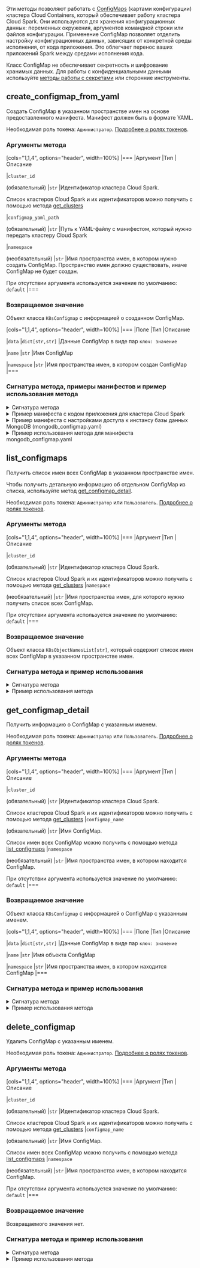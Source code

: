 Эти методы позволяют работать с [ConfigMaps](https://kubernetes.io/docs/concepts/configuration/configmap/) (картами конфигурации) кластера Cloud Containers, который обеспечивает работу кластера Cloud Spark. Они используются для хранения конфигурационных данных: переменных окружения, аргументов командной строки или файлов конфигурации. Применение ConfigMap позволяет отделить настройку конфигурационных данных, зависящих от конкретной среды исполнения, от кода приложения. Это облегчает перенос ваших приложений Spark между средами исполнения кода.

<warn>

Класс ConfigMap не обеспечивает секретность и шифрование хранимых данных. Для работы с конфиденциальными данными используйте [методы работы с секретами](../secrets) или сторонние инструменты.

</warn>

## create_configmap_from_yaml

Создать ConfigMap в указанном пространстве имен на основе предоставленного манифеста. Манифест должен быть в формате YAML.

Необходимая роль токена: `Администратор`. [Подробнее о ролях токенов](../../authz).

### Аргументы метода

[cols="1,1,4", options="header", width=100%]
|===
|Аргумент
|Тип
|Описание

|`cluster_id`

(обязательный)
|`str`
|Идентификатор кластера Cloud Spark.

Список кластеров Cloud Spark и их идентификаторов можно получить с помощью метода [get_clusters](../clusters#get_clusters)

|`configmap_yaml_path`

(обязательный)
|`str`
|Путь к YAML-файлу с манифестом, который нужно передать кластеру Cloud Spark

|`namespace`

(необязательный)
|`str`
|Имя пространства имен, в котором нужно создать ConfigMap. Пространство имен должно существовать, иначе ConfigMap не будет создан.

При отсутствии аргумента используется значение по умолчанию: `default`
|===

### Возвращаемое значение

Объект класса `K8sConfigmap` с информацией о созданном ConfigMap.

[cols="1,1,4", options="header", width=100%]
|===
|Поле
|Тип
|Описание

|`data`
|`dict[str,str]`
|Данные ConfigMap в виде пар `ключ: значение`

|`name`
|`str`
|Имя ConfigMap

|`namespace`
|`str`
|Имя пространства имен, в котором создан ConfigMap
|===

### Сигнатура метода, примеры манифестов и пример использования метода

<details>
<summary>Сигнатура метода</summary>

```python
create_configmap_from_yaml(cluster_id: str,
                           configmap_yaml_path: str,
                           namespace: str = 'default',
                           **kwargs
                          ) -> mlplatform_client.serializers.spark_proxy.K8sConfigmap
```

</details>

<details>
<summary>Пример манифеста с кодом приложения для кластера Cloud Spark</summary>

```yaml
apiVersion: v1
kind: ConfigMap
metadata:
  name: custom-job-py
  namespace: default
data:
  custom_job.py: |
    import sys
    import os

    from random import random
    from operator import add

    from pyspark.sql import SparkSession


    """
        Usage: pi [partitions]
    """
    spark = SparkSession\
        .builder\
        .appName("PythonPi")\
        .getOrCreate()
    spark.sparkContext.setLogLevel('DEBUG')

    partitions = int(sys.argv[1]) if len(sys.argv) > 1 else 2
    n = 100000 * partitions

    def f(_: int) -> float:
        x = random() * 2 - 1
        y = random() * 2 - 1
        return 1 if x ** 2 + y ** 2 <= 1 else 0

    count = spark.sparkContext.parallelize(range(1, n + 1), partitions).map(f).reduce(add)
    print("Pi is roughly %f" % (4.0 * count / n))

    spark.stop()
```

</details>

<details>
<summary>Пример манифеста с настройками доступа к инстансу базы данных MongoDB (mongodb_configmap.yaml)</summary>

```yaml
kind: ConfigMap
apiVersion: v1
metadata:
  name: example-configmap
data:
  # Configuration values can be set as key-value properties
  database: mongodb
  database_uri: mongodb://localhost:27017
  # Or set as complete file contents (even JSON!)
  keys: | 
    image.public.key=771 
    rsa.public.key=42
```

</details>

<details>
<summary>Пример использования метода для манифеста mongodb_configmap.yaml</summary>

<err>

Для простоты значение токена доступа указано в примере скрипта Python.

При работе в production-среде не оперируйте токенами в открытом виде. Используйте переменные среды окружения, хранилища секретов или другие инструменты для работы с чувствительными данными. [Подробнее про токены](../../authz).

</err>

1. [Установите библиотеку](../../install), если это еще не сделано.
1. [Создайте токен доступа](../../authz) с ролью `Администратор`, если это еще не сделано.
1. Выполните скрипт Python:

```python
   from mlplatform_client import MLPlatform

   REFRESH_TOKEN = '<значение токена доступа>'

   mlp = MLPlatform(refresh_token=REFRESH_TOKEN)
   configmap = mlp.create_configmap_from_yaml(
               cluster_id='XXXXXXXX-XXXX-XXXX-XXXX-XXXXXXXXXXXX',
               configmap_yaml_path='/home/user/mongodb_configmap.yaml',
               namespace='default')
 
   print(configmap)
```

В случае успеха отобразится ответ:

```txt
data:
  database: mongodb
  database_uri: mongodb://localhost:27017
  keys: "image.public.key=771 \nrsa.public.key=42"
name: example-configmap
namespace: default      
```

</details>

## list_configmaps

Получить список имен всех ConfigMap в указанном пространстве имен.

Чтобы получить детальную информацию об отдельном ConfigMap из списка, используйте метод [get_configmap_detail](#get_configmap_detail).

Необходимая роль токена: `Администратор` или `Пользователь`. [Подробнее о ролях токенов](../../authz).

### Аргументы метода

[cols="1,1,4", options="header", width=100%]
|===
|Аргумент
|Тип
|Описание

|`cluster_id`

(обязательный)
|`str`
|Идентификатор кластера Cloud Spark.

Список кластеров Cloud Spark и их идентификаторов можно получить с помощью метода [get_clusters](../clusters#get_clusters)
|`namespace`

(необязательный)
|`str`
|Имя пространства имен, для которого нужно получить список всех ConfigMap.

При отсутствии аргумента используется значение по умолчанию: `default`
|===

### Возвращаемое значение

Объект класса `K8sObjectNamesList[str]`, который содержит список имен всех ConfigMap в указанном пространстве имен.

### Сигнатура метода и пример использования

<details>
<summary>Сигнатура метода</summary>

```python
list_configmaps(cluster_id: str,
                namespace: str = 'default',
                **kwargs
               ) -> mlplatform_client.serializers.spark_proxy.K8sObjectNamesList[str]
```

</details>

<details>
<summary>Пример использования метода</summary>

<err>

Для простоты значение токена доступа указано в примере скрипта Python.

При работе в production-среде не оперируйте токенами в открытом виде. Используйте переменные среды окружения, хранилища секретов или другие инструменты для работы с чувствительными данными. [Подробнее про токены](../../authz).

</err>

1. [Установите библиотеку](../../install), если это еще не сделано.
1. [Создайте токен доступа](../../authz) с ролью `Администратор` или `Пользователь`, если это еще не сделано.
1. Выполните скрипт Python:

   ```python
   from mlplatform_client import MLPlatform

   REFRESH_TOKEN = '<значение токена доступа>'

   mlp = MLPlatform(refresh_token=REFRESH_TOKEN)
   configmap_names = mlp.list_configmaps(
      cluster_id='XXXXXXXX-XXXX-XXXX-XXXX-XXXXXXXXXXXX',
      namespace='default')

   print(configmap_names)
   ```

   В случае успеха будут выведены имена всех ConfigMap в пространстве имен `default`.

</details>

## get_configmap_detail

Получить информацию о ConfigMap с указанным именем.

Необходимая роль токена: `Администратор` или `Пользователь`. [Подробнее о ролях токенов](../../authz).

### Аргументы метода

[cols="1,1,4", options="header", width=100%]
|===
|Аргумент
|Тип
|Описание

|`cluster_id`

(обязательный)
|`str`
|Идентификатор кластера Cloud Spark.

Список кластеров Cloud Spark и их идентификаторов можно получить с помощью метода [get_clusters](../clusters#get_clusters)
|`configmap_name`

(обязательный)
|`str`
|Имя ConfigMap.

Список имен всех ConfigMap можно получить с помощью метода [list_configmaps](#list_configmaps)
|`namespace`

(необязательный)
|`str`
|Имя пространства имен, в котором находится ConfigMap.

При отсутствии аргумента используется значение по умолчанию: `default`
|===

### Возвращаемое значение

Объект класса `K8sConfigmap` с информацией о ConfigMap с указанным именем.

[cols="1,1,4", options="header", width=100%]
|===
|Поле
|Тип
|Описание

|`data`
|`dict[str,str]`
|Данные ConfigMap в виде пар `ключ: значение`

|`name`
|`str`
|Имя объекта ConfigMap

|`namespace`
|`str`
|Имя пространства имен, в котором находится ConfigMap
|===

### Сигнатура метода и пример использования

<details>
<summary>Сигнатура метода</summary>

```python
get_configmap_detail(cluster_id: str,
                     configmap_name: str,
                     namespace: str = 'default',
                     **kwargs
                    ) -> mlplatform_client.serializers.spark_proxy.K8sConfigmap
```

</details>

<details>
<summary>Пример использования метода</summary>

<err>

Для простоты значение токена доступа указано в примере скрипта Python.

При работе в production-среде не оперируйте токенами в открытом виде. Используйте переменные среды окружения, хранилища секретов или другие инструменты для работы с чувствительными данными. [Подробнее про токены](../../authz).

</err>

1. [Установите библиотеку](../../install), если это еще не сделано.
1. [Создайте токен доступа](../../authz) с ролью `Администратор` или `Пользователь`, если это еще не сделано.
1. Выполните скрипт Python:

   ```python
   from mlplatform_client import MLPlatform
   
   REFRESH_TOKEN = '<значение токена доступа>'
   
   mlp = MLPlatform(refresh_token=REFRESH_TOKEN)
   configmap_details = mlp.get_configmap_detail(
      cluster_id='XXXXXXXX-XXXX-XXXX-XXXX-XXXXXXXXXXXX',
      configmap_name='example-configmap',
      namespace='default')

   print(configmap_details)
   ```

   В случае успеха будет выведена информация о ConfigMap с именем `example-configmap`.

</details>

## delete_configmap

Удалить ConfigMap с указанным именем.

Необходимая роль токена: `Администратор`. [Подробнее о ролях токенов](../../authz).

### Аргументы метода

[cols="1,1,4", options="header", width=100%]
|===
|Аргумент
|Тип
|Описание

|`cluster_id`

(обязательный)
|`str`
|Идентификатор кластера Cloud Spark.

Список кластеров Cloud Spark и их идентификаторов можно получить с помощью метода [get_clusters](../clusters#get_clusters)
|`configmap_name`

(обязательный)
|`str`
|Имя ConfigMap.

Список имен всех ConfigMap можно получить с помощью метода [list_configmaps](#list_configmaps)
|`namespace`

(необязательный)
|`str`
|Имя пространства имен, в котором находится ConfigMap.

При отсутствии аргумента используется значение по умолчанию: `default`
|===

### Возвращаемое значение

Возвращаемого значения нет.

### Сигнатура метода и пример использования

<details>
<summary>Сигнатура метода</summary>

```python
delete_configmap(cluster_id: str,
                 configmap_name: str,
                 namespace: str = 'default',
                 **kwargs)
```

</details>

<details>
<summary>Пример использования метода</summary>

<err>

Для простоты значение токена доступа указано в примере скрипта Python.

При работе в production-среде не оперируйте токенами в открытом виде. Используйте переменные среды окружения, хранилища секретов или другие инструменты для работы с чувствительными данными. [Подробнее про токены](../../authz).

</err>

1. [Установите библиотеку](../../install), если это еще не сделано.
1. [Создайте токен доступа](../../authz) с ролью `Администратор`, если это еще не сделано.
1. Выполните скрипт Python:

   ```python
   from mlplatform_client import MLPlatform
   
   REFRESH_TOKEN = '<значение токена доступа>'
   
   mlp = MLPlatform(refresh_token=REFRESH_TOKEN)
   mlp.delete_configmap(
      cluster_id='XXXXXXXX-XXXX-XXXX-XXXX-XXXXXXXXXXXX',
      configmap_name='example-configmap',
      namespace='default')
   ```

   ConfigMap с указанным именем будет удален из кластера Cloud Spark. Это можно проверить с помощью метода [list_configmaps](#list_configmaps).

</details>
